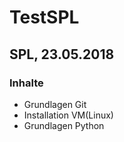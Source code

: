 # TestSPL

## SPL, 23.05.2018

### Inhalte

* Grundlagen Git
* Installation VM(Linux)
* Grundlagen Python
